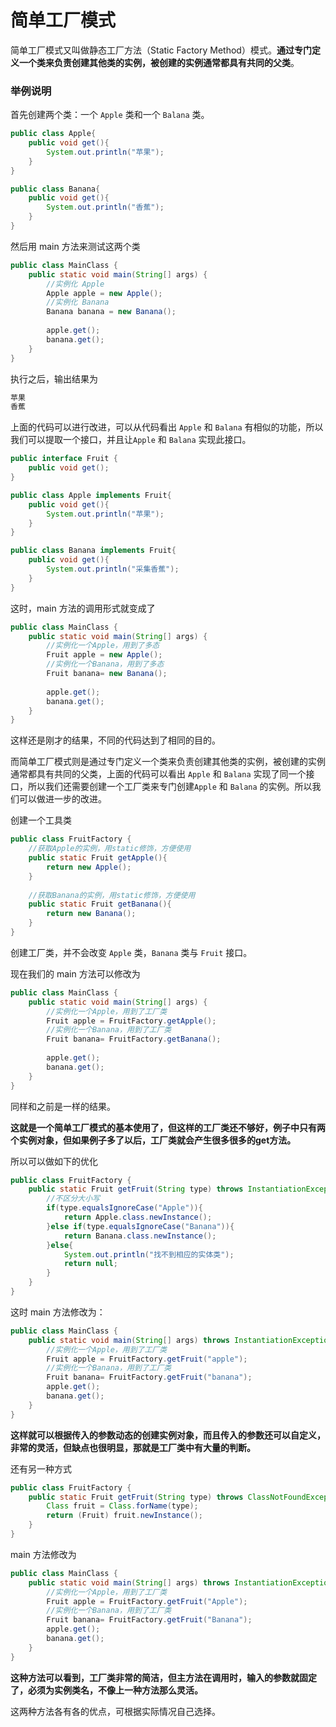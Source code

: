 # 简单工厂模式

简单工厂模式又叫做静态工厂方法（Static Factory Method）模式。**通过专门定义一个类来负责创建其他类的实例，被创建的实例通常都具有共同的父类**。



### 举例说明

首先创建两个类：一个  `Apple` 类和一个 `Balana` 类。

```java
public class Apple{
    public void get(){
        System.out.println("苹果");
    }
}
```

```java
public class Banana{
    public void get(){
        System.out.println("香蕉");
    }
}
```

然后用 main 方法来测试这两个类

```java
public class MainClass {
    public static void main(String[] args) {
        //实例化 Apple
        Apple apple = new Apple();
        //实例化 Banana
        Banana banana = new Banana();
        
        apple.get();
        banana.get();
    }
}
```

执行之后，输出结果为

```java
苹果
香蕉
```

上面的代码可以进行改进，可以从代码看出 `Apple` 和 `Balana` 有相似的功能，所以我们可以提取一个接口，并且让`Apple` 和 `Balana` 实现此接口。

```java
public interface Fruit {
    public void get();
}
```

```java
public class Apple implements Fruit{
    public void get(){
        System.out.println("苹果");
    }
}
```

```java
public class Banana implements Fruit{
    public void get(){
        System.out.println("采集香蕉");
    }
}
```

这时，main 方法的调用形式就变成了

```java
public class MainClass {
    public static void main(String[] args) {
        //实例化一个Apple，用到了多态
        Fruit apple = new Apple();
        //实例化一个Banana，用到了多态
        Fruit banana= new Banana();
        
        apple.get();
        banana.get();
    }
}
```

这样还是刚才的结果，不同的代码达到了相同的目的。

而简单工厂模式则是通过专门定义一个类来负责创建其他类的实例，被创建的实例通常都具有共同的父类，上面的代码可以看出 `Apple` 和 `Balana` 实现了同一个接口，所以我们还需要创建一个工厂类来专门创建`Apple` 和 `Balana` 的实例。所以我们可以做进一步的改进。

创建一个工具类

```java
public class FruitFactory {
    //获取Apple的实例，用static修饰，方便使用
    public static Fruit getApple(){
        return new Apple();
    }
    
    //获取Banana的实例，用static修饰，方便使用
    public static Fruit getBanana(){
        return new Banana();
    }
}
```

创建工厂类，并不会改变 `Apple` 类，`Banana` 类与 `Fruit` 接口。

现在我们的 main 方法可以修改为

```java
public class MainClass {
    public static void main(String[] args) {
        //实例化一个Apple，用到了工厂类
        Fruit apple = FruitFactory.getApple();
        //实例化一个Banana，用到了工厂类
        Fruit banana= FruitFactory.getBanana();
        
        apple.get();
        banana.get();
    }
}
```

同样和之前是一样的结果。

**这就是一个简单工厂模式的基本使用了，但这样的工厂类还不够好，例子中只有两个实例对象，但如果例子多了以后，工厂类就会产生很多很多的get方法。**

所以可以做如下的优化

```java
public class FruitFactory {
    public static Fruit getFruit(String type) throws InstantiationException, IllegalAccessException{
        //不区分大小写
        if(type.equalsIgnoreCase("Apple")){
            return Apple.class.newInstance();
        }else if(type.equalsIgnoreCase("Banana")){
            return Banana.class.newInstance();
        }else{
            System.out.println("找不到相应的实体类");
            return null;
        }
    }
}
```

这时 main 方法修改为：

```java
public class MainClass {
    public static void main(String[] args) throws InstantiationException, IllegalAccessException {
        //实例化一个Apple，用到了工厂类
        Fruit apple = FruitFactory.getFruit("apple");
        //实例化一个Banana，用到了工厂类
        Fruit banana= FruitFactory.getFruit("banana");
        apple.get();
        banana.get();
    }
}
```

**这样就可以根据传入的参数动态的创建实例对象，而且传入的参数还可以自定义，非常的灵活，但缺点也很明显，那就是工厂类中有大量的判断。**

还有另一种方式

```java
public class FruitFactory {
    public static Fruit getFruit(String type) throws ClassNotFoundException, InstantiationException, IllegalAccessException{
        Class fruit = Class.forName(type);
        return (Fruit) fruit.newInstance();
    }
}
```

main 方法修改为

```java
public class MainClass {
    public static void main(String[] args) throws InstantiationException, IllegalAccessException, ClassNotFoundException {
        //实例化一个Apple，用到了工厂类
        Fruit apple = FruitFactory.getFruit("Apple");
        //实例化一个Banana，用到了工厂类
        Fruit banana= FruitFactory.getFruit("Banana");
        apple.get();
        banana.get();
    }
}
```

**这种方法可以看到，工厂类非常的简洁，但主方法在调用时，输入的参数就固定了，必须为实例类名，不像上一种方法那么灵活。**

这两种方法各有各的优点，可根据实际情况自己选择。

